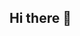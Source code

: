 ## Hi there 👋

<!--
**gasto-line/gasto-line** is a ✨ _special_ ✨ repository because its `README.md` (this file) appears on your GitHub profile.

Here are some ideas to get you started:

- 🔭 I’m currently working ...
- 🌱 I’m currently learning the basic fundamental knowledge to get started with projets on the cloud with AWS
- 👯 I’m looking to collaborate on any projects involving data
- 🤔 I’m looking for help with landing a job in anything related to data engineering and cloud architecture
- 💬 Ask me about ...
- 📫 How to reach me: Through my email address gaston.aveline@gmail.com
- 😄 Pronouns: ...
- ⚡ Fun fact: ...
-->
